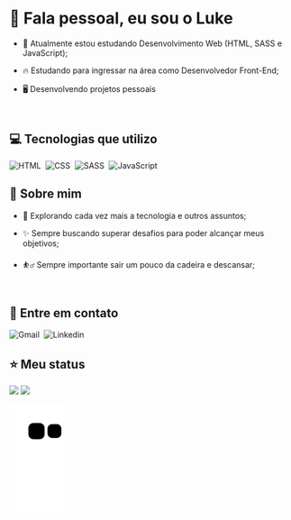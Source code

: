 # 🤙 Fala pessoal, eu sou o Luke

- 📖 Atualmente estou estudando Desenvolvimento Web (HTML, SASS e JavaScript);

- 🔥 Estudando para ingressar na área como Desenvolvedor Front-End;

- 🖥️ Desenvolvendo projetos pessoais

<br/>

## 💻 Tecnologias que utilizo

![HTML](https://img.shields.io/badge/-HTML-000?style=for-the-badge&logo=HTML5)&nbsp;
![CSS](https://img.shields.io/badge/-CSS-000?style=for-the-badge&logo=CSS3&logoColor=3492CB)&nbsp;
![SASS](https://img.shields.io/badge/-SASS-000?style=for-the-badge&logo=SASS&logoColor=C26191)&nbsp;
![JavaScript](https://img.shields.io/badge/-JavaScript-000?style=for-the-badge&logo=JavaScript)&nbsp;

## 🙋 Sobre mim

- 📰 Explorando cada vez mais a tecnologia e outros assuntos;

- ✨ Sempre buscando superar desafios para poder alcançar meus objetivos;

- ⛹️‍♂️ Sempre importante sair um pouco da cadeira e descansar;

<br/>

## 📱 Entre em contato

![Gmail](https://img.shields.io/badge/-EMAIL-000?style=for-the-badge&logo=GMAIL)&nbsp;
![Linkedin](https://img.shields.io/badge/-Linkedin-000?style=for-the-badge&logo=Linkedin&logoColor=0071AE)
 
## ⭐ Meu status

<div display="flex">
<img width="420em" src="https://github-readme-stats.vercel.app/api?username=lukeyusuke&show_icons&theme=midnight-purple"/>
<img width="413em" src="https://github-readme-stats.vercel.app/api/top-langs/?username=lukeyusuke&layout=compact&theme=midnight-purple"/>
<div>

![Snake animation](https://github.com/lukeyusuke/lukeyusuke/blob/output/github-contribution-grid-snake.svg)

